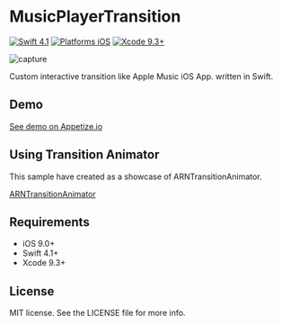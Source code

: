 # MusicPlayerTransition

[![Swift 4.1](https://img.shields.io/badge/Swift-3.0-orange.svg?style=flat)](https://developer.apple.com/swift/)
[![Platforms iOS](https://img.shields.io/badge/Platforms-iOS-lightgray.svg?style=flat)](https://developer.apple.com/swift/)
[![Xcode 9.3+](https://img.shields.io/badge/Xcode-8.0-blue.svg?style=flat)](https://developer.apple.com/swift/)

![capture](capture.gif "capture")

Custom interactive transition like Apple Music iOS App. written in Swift.

## Demo

[See demo on Appetize.io](https://appetize.io/app/ydcey0nrvqka03nyyzyw7f0rk0?device=iphone5s&scale=75&orientation=portrait&osVersion=9.2)


## Using Transition Animator

This sample have created as a showcase of ARNTransitionAnimator.

[ARNTransitionAnimator](https://github.com/xxxAIRINxxx/ARNTransitionAnimator)


## Requirements

* iOS 9.0+
* Swift 4.1+
* Xcode 9.3+

## License

MIT license. See the LICENSE file for more info.
